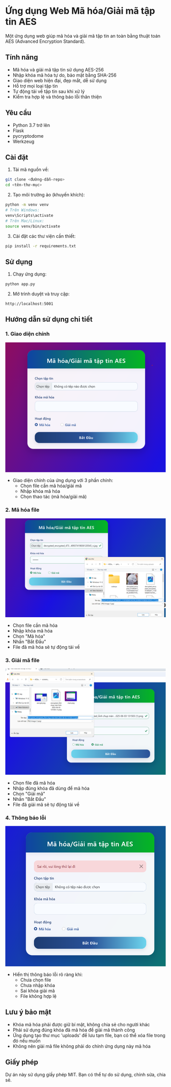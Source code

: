 # Ứng dụng Web Mã hóa/Giải mã tập tin AES

Một ứng dụng web giúp mã hóa và giải mã tập tin an toàn bằng thuật toán AES (Advanced Encryption Standard).

## Tính năng

- Mã hóa và giải mã tập tin sử dụng AES-256
- Nhập khóa mã hóa tự do, bảo mật bằng SHA-256
- Giao diện web hiện đại, đẹp mắt, dễ sử dụng
- Hỗ trợ mọi loại tập tin
- Tự động tải về tập tin sau khi xử lý
- Kiểm tra hợp lệ và thông báo lỗi thân thiện

## Yêu cầu

- Python 3.7 trở lên
- Flask
- pycryptodome
- Werkzeug

## Cài đặt

1. Tải mã nguồn về:
```bash
git clone <đường-dẫn-repo>
cd <tên-thư-mục>
```

2. Tạo môi trường ảo (khuyến khích):
```bash
python -m venv venv
# Trên Windows:
venv\Scripts\activate
# Trên Mac/Linux:
source venv/bin/activate
```

3. Cài đặt các thư viện cần thiết:
```bash
pip install -r requirements.txt
```

## Sử dụng

1. Chạy ứng dụng:
```bash
python app.py
```

2. Mở trình duyệt và truy cập:
```
http://localhost:5001
```

## Hướng dẫn sử dụng chi tiết

### 1. Giao diện chính
![Giao diện chính](main.png)
- Giao diện chính của ứng dụng với 3 phần chính:
  - Chọn file cần mã hóa/giải mã
  - Nhập khóa mã hóa
  - Chọn thao tác (mã hóa/giải mã)

### 2. Mã hóa file
![Mã hóa file](encrypt.png)
- Chọn file cần mã hóa
- Nhập khóa mã hóa
- Chọn "Mã hóa"
- Nhấn "Bắt Đầu"
- File đã mã hóa sẽ tự động tải về

### 3. Giải mã file
![Giải mã file](decrypt.png)
- Chọn file đã mã hóa
- Nhập đúng khóa đã dùng để mã hóa
- Chọn "Giải mã"
- Nhấn "Bắt Đầu"
- File đã giải mã sẽ tự động tải về

### 4. Thông báo lỗi
![Thông báo lỗi](error.png)
- Hiển thị thông báo lỗi rõ ràng khi:
  - Chưa chọn file
  - Chưa nhập khóa
  - Sai khóa giải mã
  - File không hợp lệ

## Lưu ý bảo mật

- Khóa mã hóa phải được giữ bí mật, không chia sẻ cho người khác
- Phải sử dụng đúng khóa đã mã hóa để giải mã thành công
- Ứng dụng tạo thư mục 'uploads' để lưu tạm file, bạn có thể xóa file trong đó nếu muốn
- Không nên giải mã file không phải do chính ứng dụng này mã hóa

## Giấy phép

Dự án này sử dụng giấy phép MIT. Bạn có thể tự do sử dụng, chỉnh sửa, chia sẻ.
